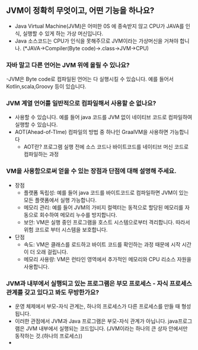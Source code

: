 ## JVM이 정확히 무엇이고, 어떤 기능을 하나요?
- Java Virtual Machine(JVM)은 어떠한 0S 에 종속받지 않고 CPU가 JAVA를 인식, 실행할 수 있게 하는 가상 머신입니다.
- Java 소스코드는 CPU가 인식을 못해주므로 JVM이라는 가상머신을 거쳐야 합니나.
  (*JAVA→Compiler(Byte code)→.class→JVM→CPU)


### 자바 말고 다른 언어는 JVM 위에 올릴 수 있나요?
-JVM은 Byte code로 컴파일된 언어는 다 실행시킬 수 있습니다. 예를 들어서 Kotlin,scala,Groovy 등이 있습니다.

### JVM 계열 언어를 일반적으로 컴파일해서 사용할 순 없나요?
- 사용할 수 있습니다. 예를 들어 java 코드를 JVM 없이 네이티브 코드로 컴파일하여 실행할 수 있습니다.
- AOT(Ahead-of-TIme) 컴파일의 방법 중 하나인 GraalVM을 사용하면 가능합니다
    - AOT란? 프로그램 실행 전에 소스 코드나 바이트코드를 네이티브 머신 코드로 컴파일하는 과정
### VM을 사용함으로써 얻을 수 있는 장점과 단점에 대해 설명해 주세요.
- 장점
    - 플랫폼 독립성: 예를 들어 java 코드를 바이트코드로 컴파일하면 JVM이 있는 모든 플랫폼에서 실행 가능합니다.
    - 메모리 관리: 예를 들어 JVM의 가비지 컬렉터는 동적으로 할당된 메모리를 자동으로 회수하여 메모리 누수를 방지합니다.
    - 보안: VM은 실행 중인 프로그램을 호스트 시스템으로부터 격리합니다. 따라서 위험 코드로 부터 시스템을 보호합니다.
- 단점
    - 속도: VM은 클래스를 로드하고 바이트 코드를 확인하는 과정 때문에 시작 시간이 더 오래 걸립니다.
    - 메모리 사용량: VM은 런타인 영역에서 추가적인 메모리와 CPU 리소스 자원을 사용합니다.
### JVM과 내부에서 실행되고 있는 프로그램은 부모 프로세스 - 자식 프로세스 관계를 갖고 있다고 봐도 무방한가요?
- 운영 체제에서 부모-자식 관계는, 하나의 프로세스가 다른 프로세스를 만들 때 형성됩니다.
- 이러한 관점에서 JVM과 Java 프로그램은 부모-자식 관계가 아닙니다. java프로그램은 JVM 내부에서 실행되는 코드입니다. (JVM이라는 하나의 큰 상자 안에서만 동작하는 것.(하나의 프로세스))
- 
